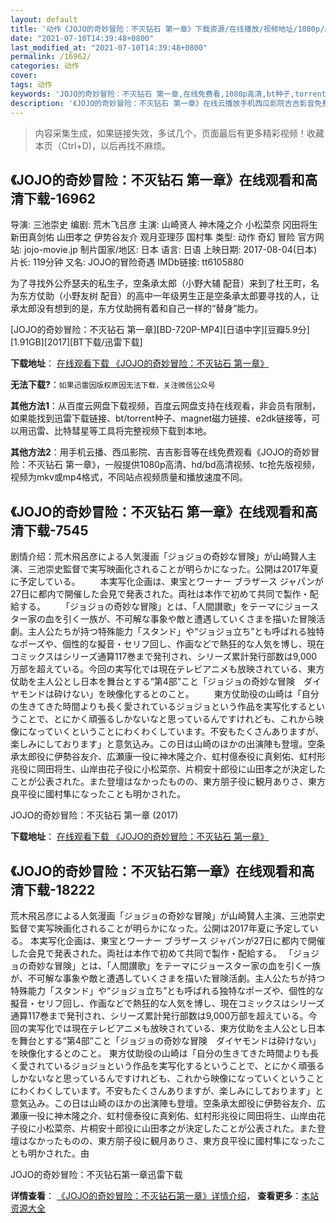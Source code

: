 ```yaml
---
layout: default
title: '动作《JOJO的奇妙冒险：不灭钻石 第一章》下载资源/在线播放/视频地址/1080p/高清/蓝光'
date: "2021-07-10T14:39:48+0800"
last_modified_at: "2021-07-10T14:39:48+0800"
permalink: /16962/
categories: 动作
cover:
tags: 动作
keywords: 'JOJO的奇妙冒险：不灭钻石 第一章,在线免费看,1080p高清,bt种子,torrent,百度云盘,magnet,磁力链,迅雷下载资源'
description: '《JOJO的奇妙冒险：不灭钻石 第一章》在线云播放手机西瓜影院吉吉影音免费看，1080p高清bd/hd未删减完整版和tc抢先枪版，mkv/mp4格式，附带bt/torrent种子、magnet/磁力链、百度云盘、网盘资源迅雷下载链接'
---
```


>内容采集生成，如果链接失效，多试几个，页面最后有更多精彩视频！收藏本页（Ctrl+D)，以后再找不麻烦。


## 《JOJO的奇妙冒险：不灭钻石 第一章》在线观看和高清下载-16962

导演: 三池崇史 编剧: 荒木飞吕彦 主演: 山崎贤人 神木隆之介 小松菜奈 冈田将生 新田真剑佑 山田孝之 伊势谷友介 观月亚理莎 国村隼 类型: 动作 奇幻 冒险 官方网站: jojo-movie.jp 制片国家/地区: 日本 语言: 日语 上映日期: 2017-08-04(日本) 片长: 119分钟 又名: JOJO的冒险奇遇 IMDb链接: tt6105880

为了寻找外公乔瑟夫的私生子，空条承太郎（小野大辅 配音）来到了杜王町，名为东方仗助（小野友树 配音）的高中一年级男生正是空条承太郎要寻找的人，让承太郎没有想到的是，东方仗助拥有着和自己一样的“替身”能力。


[JOJO的奇妙冒险：不灭钻石 第一章][BD-720P-MP4][日语中字][豆瓣5.9分][1.91GB][2017][BT下载/迅雷下载]

**下载地址**： [在线观看下载 《JOJO的奇妙冒险：不灭钻石 第一章》](https://www.btdx8.com/torrent/jjdqmmxbmzsdyz_2017.html) 


**无法下载?**：`如果迅雷因版权原因无法下载，关注微信公众号 `

**其他方法1**：从百度云网盘下载视频，百度云网盘支持在线观看，非会员有限制，如果能找到迅雷下载链接、bt/torrent种子、magnet磁力链接、e2dk链接等，可以用迅雷、比特彗星等工具将完整视频下载到本地。

**其他方法2**：用手机云播、西瓜影院、吉吉影音等在线免费观看《JOJO的奇妙冒险：不灭钻石 第一章》，一般提供1080p高清、hd/bd高清视频、tc抢先版视频，视频为mkv或mp4格式，不同站点视频质量和播放速度不同。


## 《JOJO的奇妙冒险：不灭钻石 第一章》在线观看和高清下载-7545

剧情介绍：荒木飛呂彦による人気漫画「ジョジョの奇妙な冒険」が山崎賢人主演、三池崇史監督で実写映画化されることが明らかになった。公開は2017年夏に予定している。 　　本実写化企画は、東宝とワーナー ブラザース ジャパンが27日に都内で開催した会見で発表された。両社は本作で初めて共同で製作・配給する。 　　「ジョジョの奇妙な冒険」とは、「人間讃歌」をテーマにジョースター家の血を引く一族が、不可解な事象や敵と遭遇していくさまを描いた冒険活劇。主人公たちが持つ特殊能力「スタンド」や“ジョジョ立ち”とも呼ばれる独特なポーズや、個性的な擬音・セリフ回し、作画などで熱狂的な人気を博し、現在コミックスはシリーズ通算117巻まで発刊され、シリーズ累計発行部数は9,000万部を超えている。今回の実写化では現在テレビアニメも放映されている、東方仗助を主人公とし日本を舞台とする“第4部”こと「ジョジョの奇妙な冒険　ダイヤモンドは砕けない」を映像化するとのこと。 　　東方仗助役の山崎は「自分の生きてきた時間よりも長く愛されているジョジョという作品を実写化するということで、とにかく頑張るしかないなと思っているんですけれども、これから映像になっていくということにわくわくしています。不安もたくさんありますが、楽しみにしております」と意気込み。この日は山崎のほかの出演陣も登壇。空条承太郎役に伊勢谷友介、広瀬康一役に神木隆之介、虹村億泰役に真剣佑、虹村形兆役に岡田将生、山岸由花子役に小松菜奈、片桐安十郎役に山田孝之が決定したことが公表された。また登壇はなかったものの、東方朋子役に観月ありさ、東方良平役に國村隼になったことも明かされた。


JOJO的奇妙冒险：不灭钻石 第一章 (2017)

**下载地址**： [在线观看下载 《JOJO的奇妙冒险：不灭钻石 第一章》](https://www.btbtdy.me/btdy/dy12652.html) 


## 《JOJO的奇妙冒险：不灭钻石第一章》在线观看和高清下载-18222

荒木飛呂彦による人気漫画「ジョジョの奇妙な冒険」が山崎賢人主演、三池崇史監督で実写映画化されることが明らかになった。公開は2017年夏に予定している。 本実写化企画は、東宝とワーナー ブラザース ジャパンが27日に都内で開催した会見で発表された。両社は本作で初めて共同で製作・配給する。 「ジョジョの奇妙な冒険」とは、「人間讃歌」をテーマにジョースター家の血を引く一族が、不可解な事象や敵と遭遇していくさまを描いた冒険活劇。主人公たちが持つ特殊能力「スタンド」や“ジョジョ立ち”とも呼ばれる独特なポーズや、個性的な擬音・セリフ回し、作画などで熱狂的な人気を博し、現在コミックスはシリーズ通算117巻まで発刊され、シリーズ累計発行部数は9,000万部を超えている。今回の実写化では現在テレビアニメも放映されている、東方仗助を主人公とし日本を舞台とする“第4部”こと「ジョジョの奇妙な冒険　ダイヤモンドは砕けない」を映像化するとのこと。 東方仗助役の山崎は「自分の生きてきた時間よりも長く愛されているジョジョという作品を実写化するということで、とにかく頑張るしかないなと思っているんですけれども、これから映像になっていくということにわくわくしています。不安もたくさんありますが、楽しみにしております」と意気込み。この日は山崎のほかの出演陣も登壇。空条承太郎役に伊勢谷友介、広瀬康一役に神木隆之介、虹村億泰役に真剣佑、虹村形兆役に岡田将生、山岸由花子役に小松菜奈、片桐安十郎役に山田孝之が決定したことが公表された。また登壇はなかったものの、東方朋子役に観月ありさ、東方良平役に國村隼になったことも明かされた。由


JOJO的奇妙冒险：不灭钻石第一章迅雷下载

**详情查看**： [《JOJO的奇妙冒险：不灭钻石第一章》详情介绍](/movie/18222/)， **查看更多**：[本站资源大全](/movie/t/all/)

